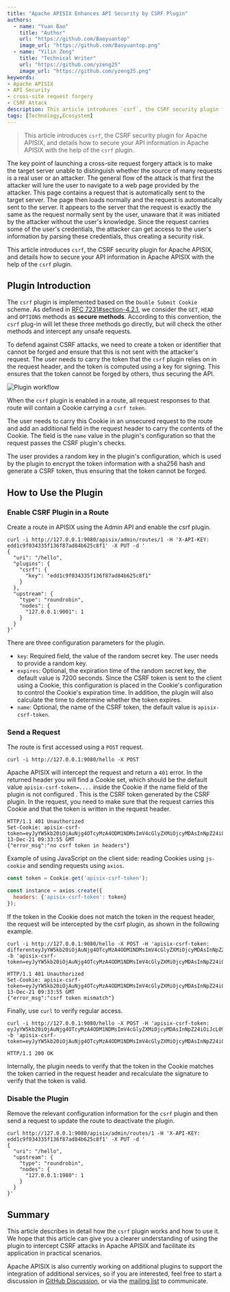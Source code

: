 ```yaml
---
title: "Apache APISIX Enhances API Security by CSRF Plugin"
authors:
  - name: "Yuan Bao"
    title: "Author"
    url: "https://github.com/Baoyuantop"
    image_url: "https://github.com/Baoyuantop.png"
  - name: "Yilin Zeng"
    title: "Technical Writer"
    url: "https://github.com/yzeng25"
    image_url: "https://github.com/yzeng25.png"
keywords: 
- Apache APISIX
- API Security
- cross-site request forgery
- CSRF Attack
description: This article introduces `csrf`, the CSRF security plugin for Apache APISIX, and details how to secure your API information in Apache APISIX with the help of the `csrf` plugin.
tags: [Technology,Ecosystem]
---
```


> This article introduces `csrf`, the CSRF security plugin for Apache APISIX, and details how to secure your API information in Apache APISIX with the help of the `csrf` plugin.

<!--truncate-->

The key point of launching a cross-site request forgery attack is to make the target server unable to distinguish whether the source of many requests is a real user or an attacker. The general flow of the attack is that first the attacker will lure the user to navigate to a web page provided by the attacker. This page contains a request that is automatically sent to the target server. The page then loads normally and the request is automatically sent to the server. It appears to the server that the request is exactly the same as the request normally sent by the user, unaware that it was initiated by the attacker without the user's knowledge. Since the request carries some of the user's credentials, the attacker can get access to the user's information by parsing these credentials, thus creating a security risk.

This article introduces `csrf`, the CSRF security plugin for Apache APISIX, and details how to secure your API information in Apache APISIX with the help of the `csrf` plugin.

## Plugin Introduction

The `csrf` plugin is implemented based on the `Double Submit Cookie` scheme. As defined in [RFC 7231#section-4.2.1](https://datatracker.ietf.org/doc/html/rfc7231.html#section-4.2.1), we consider the `GET`, `HEAD` and `OPTIONS` methods as **secure methods**. According to this convention, the `csrf` plug-in will let these three methods go directly, but will check the other methods and intercept any unsafe requests.

To defend against CSRF attacks, we need to create a token or identifier that cannot be forged and ensure that this is not sent with the attacker's request. The user needs to carry the token that the `csrf` plugin relies on in the request header, and the token is computed using a key for signing. This ensures that the token cannot be forged by others, thus securing the API.

![Plugin workflow](https://static.apiseven.com/202108/1645605178661-7c0bc3bc-9792-43fd-b3f6-b01c0f6b24db.png)

When the `csrf` plugin is enabled in a route, all request responses to that route will contain a Cookie carrying a `csrf token`.

The user needs to carry this Cookie in an unsecured request to the route and add an additional field in the request header to carry the contents of the Cookie. The field is the `name` value in the plugin's configuration so that the request passes the CSRF plugin's checks.

The user provides a random key in the plugin's configuration, which is used by the plugin to encrypt the token information with a sha256 hash and generate a CSRF token, thus ensuring that the token cannot be forged.

## How to Use the Plugin

### Enable CSRF Plugin in a Route

Create a route in APISIX using the Admin API and enable the csrf plugin.

```shell
curl -i http://127.0.0.1:9080/apisix/admin/routes/1 -H 'X-API-KEY: edd1c9f034335f136f87ad84b625c8f1' -X PUT -d '
{
  "uri": "/hello",
  "plugins": {
    "csrf": {
      "key": "edd1c9f034335f136f87ad84b625c8f1"
    }
  },
  "upstream": {
    "type": "roundrobin",
    "nodes": {
      "127.0.0.1:9001": 1
    }
  }
}'
```

There are three configuration parameters for the plugin.

- `key`: Required field, the value of the random secret key. The user needs to provide a random key.
- `expires`: Optional, the expiration time of the random secret key, the default value is 7200 seconds. Since the CSRF token is sent to the client using a Cookie, this configuration is placed in the Cookie's configuration to control the Cookie's expiration time. In addition, the plugin will also calculate the time to determine whether the token expires.
- `name`: Optional, the name of the CSRF token, the default value is `apisix-csrf-token`.

### Send a Request

The route is first accessed using a `POST` request.

```shell
curl -i http://127.0.0.1:9080/hello -X POST
```

Apache APISIX will intercept the request and return a `401` error. In the returned header you will find a Cookie set, which should be the default value `apisix-csrf-token=....` inside the Cookie if the name field of the plugin is not configured . This is the CSRF token generated by the CSRF plugin. In the request, you need to make sure that the request carries this Cookie and that the token is written in the request header.

```shell
HTTP/1.1 401 Unauthorized
Set-Cookie: apisix-csrf-token=eyJyYW5kb20iOjAuNjg4OTcyMzA4ODM1NDMsImV4cGlyZXMiOjcyMDAsInNpZ24iOiJcL09uZEF4WUZDZGYwSnBiNDlKREtnbzVoYkJjbzhkS0JRZXVDQm44MG9ldz0ifQ==;path=/;Expires=Mon, 13-Dec-21 09:33:55 GMT
{"error_msg":"no csrf token in headers"}
```

Example of using JavaScript on the client side: reading Cookies using `js-cookie` and sending requests using `axios`.

```JavaScript
const token = Cookie.get('apisix-csrf-token');

const instance = axios.create({
  headers: {'apisix-csrf-token': token}
});
```

If the token in the Cookie does not match the token in the request header, the request will be intercepted by the csrf plugin, as shown in the following example.

```shell
curl -i http://127.0.0.1:9080/hello -X POST -H 'apisix-csrf-token: differenteyJyYW5kb20iOjAuNjg4OTcyMzA4ODM1NDMsImV4cGlyZXMiOjcyMDAsInNpZ24iOiJcL09uZEF4WUZDZGYwSnBiNDlKREtnbzVoYkJjbzhkS0JRZXVDQm44MG9ldz0ifQ==' -b 'apisix-csrf-token=eyJyYW5kb20iOjAuNjg4OTcyMzA4ODM1NDMsImV4cGlyZXMiOjcyMDAsInNpZ24iOiJcL09uZEF4WUZDZGYwSnBiNDlKREtnbzVoYkJjbzhkS0JRZXVDQm44MG9ldz0ifQ=='
```

```shell
HTTP/1.1 401 Unauthorized
Set-Cookie: apisix-csrf-token=eyJyYW5kb20iOjAuNjg4OTcyMzA4ODM1NDMsImV4cGlyZXMiOjcyMDAsInNpZ24iOiJcL09uZEF4WUZDZGYwSnBiNDlKREtnbzVoYkJjbzhkS0JRZXVDQm44MG9ldz0ifQ==;path=/;Expires=Mon, 13-Dec-21 09:33:55 GMT
{"error_msg":"csrf token mismatch"}
```

Finally, use `curl` to verify regular access.

```shell
curl -i http://127.0.0.1:9080/hello -X POST -H 'apisix-csrf-token: eyJyYW5kb20iOjAuNjg4OTcyMzA4ODM1NDMsImV4cGlyZXMiOjcyMDAsInNpZ24iOiJcL09uZEF4WUZDZGYwSnBiNDlKREtnbzVoYkJjbzhkS0JRZXVDQm44MG9ldz0ifQ==' -b 'apisix-csrf-token=eyJyYW5kb20iOjAuNjg4OTcyMzA4ODM1NDMsImV4cGlyZXMiOjcyMDAsInNpZ24iOiJcL09uZEF4WUZDZGYwSnBiNDlKREtnbzVoYkJjbzhkS0JRZXVDQm44MG9ldz0ifQ=='
```

```shell
HTTP/1.1 200 OK
```

Internally, the plugin needs to verify that the token in the Cookie matches the token carried in the request header and recalculate the signature to verify that the token is valid.

### Disable the Plugin

Remove the relevant configuration information for the `csrf` plugin and then send a request to update the route to deactivate the plugin.

```shell
curl http://127.0.0.1:9080/apisix/admin/routes/1 -H 'X-API-KEY: edd1c9f034335f136f87ad84b625c8f1' -X PUT -d '
{
  "uri": "/hello",
  "upstream": {
    "type": "roundrobin",
    "nodes": {
      "127.0.0.1:1980": 1
    }
  }
}'
```

## Summary

This article describes in detail how the `csrf` plugin works and how to use it. We hope that this article can give you a clearer understanding of using the plugin to intercept CSRF attacks in Apache APISIX and facilitate its application in practical scenarios.

Apache APISIX is also currently working on additional plugins to support the integration of additional services, so if you are interested, feel free to start a discussion in [GitHub Discussion](https://github.com/apache/apisix/discussions), or via the [mailing list](https://apisix.apache.org/zh/docs/general/subscribe-guide) to communicate.
